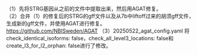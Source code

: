 （1）先将STRG基因从之前的文件中提取出来，然后用AGAT修复。 \
（2）合并（1）的修复后的STRG的gff文件以及从7b中liftoff过来的胡须gff文件，生成新的gff文件，并使用AGAT进行修复。 \
https://github.com/NBISweden/AGAT
（3）20250522_agat_config.yaml 将check_identical_isoforms: false，check_all_level3_locations: false和create_l3_for_l2_orphan: false进行了修改。
